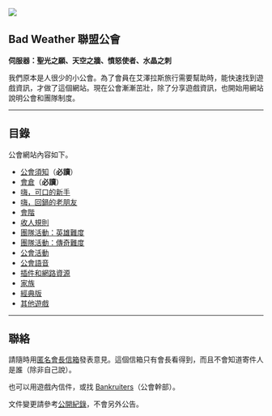 ![](https://badbadweather.github.com/img_badweather.png)

## Bad Weather 聯盟公會

**伺服器：聖光之願、天空之牆、憤怒使者、水晶之刺**

我們原本是人很少的小公會。為了會員在艾澤拉斯旅行需要幫助時，能快速找到遊戲資訊，才做了這個網站。現在公會漸漸茁壯，除了分享遊戲資訊，也開始用網站說明公會和團隊制度。

---

## 目錄

公會網站內容如下。

- [公會須知](guidelines.html)（**必讀**）
- [會倉](bank.html)（**必讀**）
- [嗨，可口的新手](newbies.html)
- [嗨，回鍋的老朋友](oldfriends.html)
- [會階](ranks.html)
- [收人規則](recruitment.html)
- [團隊活動：英雄難度](raid.html)
- [團隊活動：傳奇難度](m.html)
- [公會活動](activities.html)
- [公會語音](voicechat.html)
- [插件和網路資源](useful.html)
- [家族](houses.html)
- [經典版](classic.html)
- [其他遊戲](othergames.html)

--- 

## 聯絡

請隨時用[匿名會長信箱](https://goo.gl/forms/rwLyIDT9gVDazd5q1)發表意見。這個信箱只有會長看得到，而且不會知道寄件人是誰（除非自己說）。

也可以用遊戲內信件，或找 [Bankruiters](ranks.html)（公會幹部）。

文件變更請參考[公開紀錄](https://github.com/badbadweather/badbadweather.github.io/commits/master/index.md)，不會另外公告。
